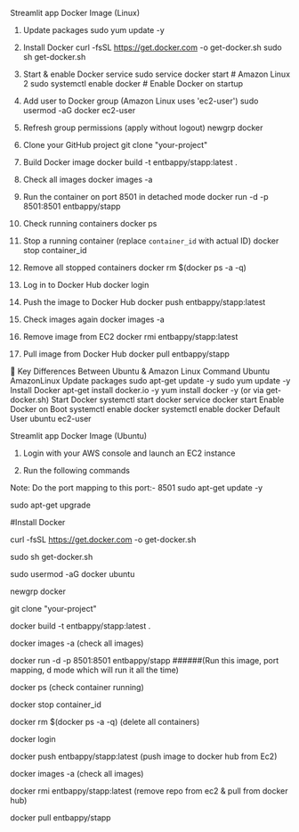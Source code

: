 Streamlit app Docker Image (Linux)
1. Update packages
sudo yum update -y

2. Install Docker
curl -fsSL https://get.docker.com -o get-docker.sh
sudo sh get-docker.sh

3. Start & enable Docker service
sudo service docker start   # Amazon Linux 2
sudo systemctl enable docker  # Enable Docker on startup

4. Add user to Docker group (Amazon Linux uses 'ec2-user')
sudo usermod -aG docker ec2-user

5. Refresh group permissions (apply without logout)
newgrp docker

6. Clone your GitHub project
git clone "your-project"

7. Build Docker image
docker build -t entbappy/stapp:latest .

8. Check all images
docker images -a

9. Run the container on port 8501 in detached mode
docker run -d -p 8501:8501 entbappy/stapp

10. Check running containers
docker ps

11. Stop a running container (replace `container_id` with actual ID)
docker stop container_id

12. Remove all stopped containers
docker rm $(docker ps -a -q)

13. Log in to Docker Hub
docker login

14. Push the image to Docker Hub
docker push entbappy/stapp:latest

15. Check images again
docker images -a

16. Remove image from EC2
docker rmi entbappy/stapp:latest

17. Pull image from Docker Hub
docker pull entbappy/stapp



🔹 Key Differences Between Ubuntu & Amazon Linux
Command     	    Ubuntu	            AmazonLinux
Update packages	sudo apt-get update -y	sudo yum update -y
Install Docker	apt-get install docker.io -y	yum install docker -y (or via get-docker.sh)
Start Docker	systemctl start docker	service docker start
Enable Docker on Boot	systemctl enable docker	systemctl enable docker
Default User	ubuntu	ec2-user


Streamlit app Docker Image (Ubuntu)

1. Login with your AWS console and launch an EC2 instance

2. Run the following commands

Note: Do the port mapping to this port:- 8501
sudo apt-get update -y

sudo apt-get upgrade

#Install Docker

curl -fsSL https://get.docker.com -o get-docker.sh

sudo sh get-docker.sh

sudo usermod -aG docker ubuntu

newgrp docker

git clone "your-project"

docker build -t entbappy/stapp:latest . 

docker images -a  (check all images)

docker run -d -p 8501:8501 entbappy/stapp   ######(Run this image, port mapping, d mode which will run it all the time)

docker ps  (check container running)

docker stop container_id

docker rm $(docker ps -a -q) (delete all containers)

docker login 

docker push entbappy/stapp:latest (push image to docker hub from Ec2)

docker images -a (check all images)

docker rmi entbappy/stapp:latest (remove repo from ec2 & pull from docker hub)

docker pull entbappy/stapp
